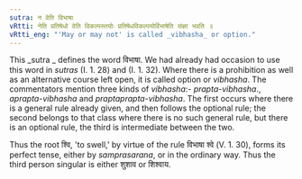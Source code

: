 ```yaml
---
sutra: न वेति विभाषा
vRtti: नेति प्रतिषेधो वेति विकल्पस्तयोः प्रतिषेधविकल्पयोर्विभाषेति संज्ञा भवति ॥
vRtti_eng: "'May or may not' is called _vibhasha_ or option."
---
```

This _sutra _ defines the word विभाषा. We had already had occasion to use this word in _sutras_ (I. 1. 28) and (I. 1. 32). Where there is a prohibition as well as an alternative course left open, it is called option or _vibhasha_. The commentators mention three kinds of _vibhasha_:- _prapta_-_vibhasha_., _aprapta_-_vibhasha_ and _praptaprapta_-_vibhasha_. The first occurs where there is a general rule already given, and then follows the optional rule; the second belongs to that class where there is no such general rule, but there is an optional rule, the third is intermediate between the two.

Thus the root श्वि, 'to swell,' by virtue of the rule  विभाषा श्वे (V. 1. 30), forms its perfect tense, either by _samprasarana_, or in the ordinary way. Thus the third person singular is either शुशाव or शिश्वाय.
